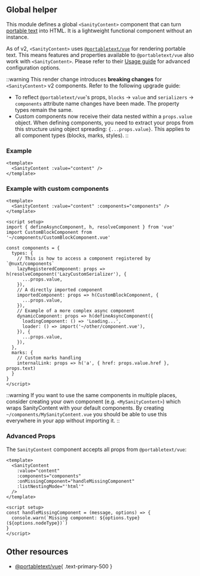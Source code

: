 ## Global helper

This module defines a global `<SanityContent>` component that can turn [portable text](https://www.sanity.io/guides/beginners-guide-to-portable-text) into HTML. It is a lightweight functional component without an instance.

As of v2, `<SanityContent>` uses [`@portabletext/vue`](https://github.com/portabletext/vue-portabletext) for rendering portable text. This means features and properties available to `@portabletext/vue` also work with `<SanityContent>`. Please refer to their [Usage guide](https://github.com/portabletext/vue-portabletext?tab=readme-ov-file#basic-usage) for advanced configuration options.

::warning
This render change introduces **breaking changes** for `<SanityContent>` v2 components. Refer to the following upgrade guide:
* To reflect `@portabletext/vue`'s props, `blocks` → `value` and `serializers` → `components` attribute name changes have been made. The property types remain the same.
* Custom components now receive their data nested within a `props.value` object. When defining components, you need to extract your props from this structure using object spreading: `{...props.value}`. This applies to all component types (blocks, marks, styles).
::

### Example

```vue
<template>
  <SanityContent :value="content" />
</template>
```

### Example with custom components

```vue
<template>
  <SanityContent :value="content" :components="components" />
</template>

<script setup>
import { defineAsyncComponent, h, resolveComponent } from 'vue'
import CustomBlockComponent from '~/components/CustomBlockComponent.vue'

const components = {
  types: {
    // This is how to access a component registered by `@nuxt/components`
    lazyRegisteredComponent: props => h(resolveComponent('LazyCustomSerializer'), {
      ...props.value,
    }),
    // A directly imported component
    importedComponent: props => h(CustomBlockComponent, {
      ...props.value,
    }),
    // Example of a more complex async component
    dynamicComponent: props => h(defineAsyncComponent({
      loadingComponent: () => 'Loading...',
      loader: () => import('~/other/component.vue'),
    }), {
      ...props.value,
    }),
  },
  marks: {
    // Custom marks handling
    internalLink: props => h('a', { href: props.value.href }, props.text)
  }
}
</script>
```

::warning
If you want to use the same components in multiple places, consider creating your own component (e.g. `<MySanityContent>`) which wraps SanityContent with your default components. By creating `~/components/MySanityContent.vue` you should be able to use this everywhere in your app without importing it.
::

### Advanced Props

The `SanityContent` component accepts all props from `@portabletext/vue`:

```vue
<template>
  <SanityContent 
    :value="content" 
    :components="components"
    :onMissingComponent="handleMissingComponent"
    :listNestingMode="'html'" 
  />
</template>

<script setup>
const handleMissingComponent = (message, options) => {
  console.warn(`Missing component: ${options.type} (${options.nodeType})`)
}
</script>
```

## Other resources

- [@portabletext/vue](https://github.com/portabletext/vue-portabletext){ .text-primary-500 }
